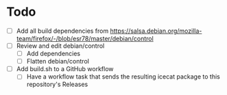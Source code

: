 # Todo

- [ ] Add all build dependencies from https://salsa.debian.org/mozilla-team/firefox/-/blob/esr78/master/debian/control
- [ ] Review and edit debian/control
  - [ ] Add dependencies
  - [ ] Flatten debian/control
- [ ] Add build.sh to a GitHub workflow
  - [ ] Have a workflow task that sends the resulting icecat package to this repository's Releases
